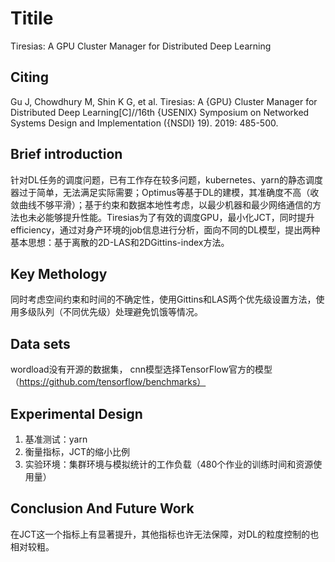 # Titile

Tiresias: A GPU Cluster Manager for Distributed Deep Learning

## Citing

Gu J, Chowdhury M, Shin K G, et al. Tiresias: A {GPU} Cluster Manager for Distributed Deep Learning[C]//16th {USENIX} Symposium on Networked Systems Design and Implementation ({NSDI} 19). 2019: 485-500.

## Brief introduction

针对DL任务的调度问题，已有工作存在较多问题，kubernetes、yarn的静态调度器过于简单，无法满足实际需要；Optimus等基于DL的建模，其准确度不高（收敛曲线不够平滑）；基于约束和数据本地性考虑，以最少机器和最少网络通信的方法也未必能够提升性能。Tiresias为了有效的调度GPU，最小化JCT，同时提升efficiency，通过对身产环境的job信息进行分析，面向不同的DL模型，提出两种基本思想：基于离散的2D-LAS和2DGittins-index方法。

## Key Methology

同时考虑空间约束和时间的不确定性，使用Gittins和LAS两个优先级设置方法，使用多级队列（不同优先级）处理避免饥饿等情况。

## Data sets

wordload没有开源的数据集，
cnn模型选择TensorFlow官方的模型（https://github.com/tensorflow/benchmarks）

## Experimental Design

1. 基准测试：yarn
2. 衡量指标，JCT的缩小比例
3. 实验环境：集群环境与模拟统计的工作负载（480个作业的训练时间和资源使用量）

## Conclusion And Future Work

在JCT这一个指标上有显著提升，其他指标也许无法保障，对DL的粒度控制的也相对较粗。
